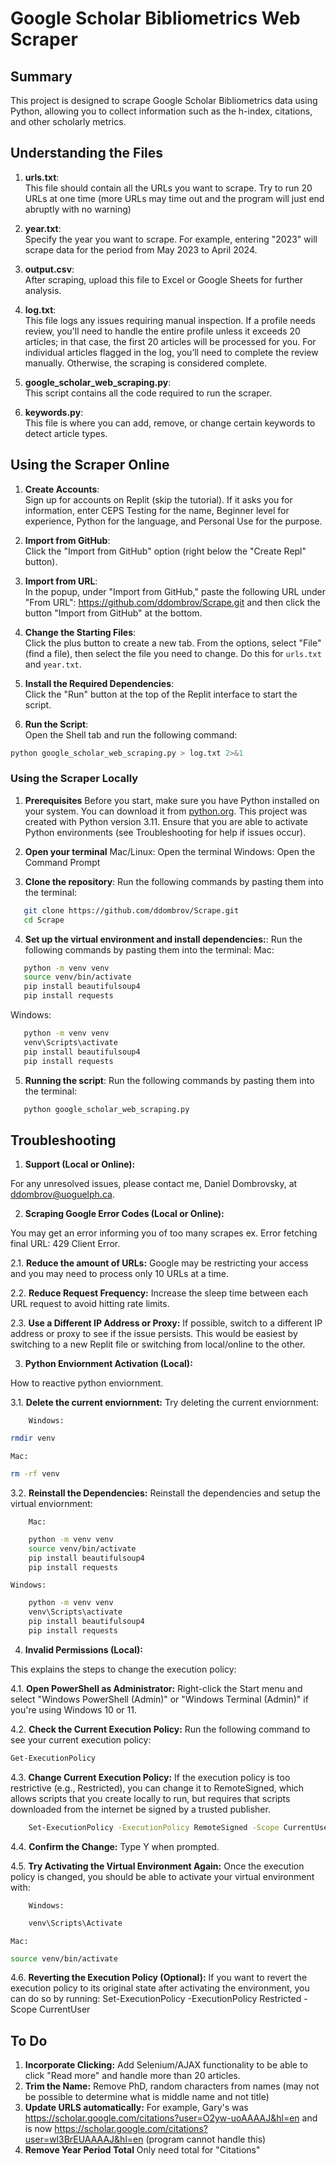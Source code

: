 # Google Scholar Bibliometrics Web Scraper

## Summary

This project is designed to scrape Google Scholar Bibliometrics data using Python, allowing you to collect information such as the h-index, citations, and other scholarly metrics.

## Understanding the Files

1. **urls.txt**:  
   This file should contain all the URLs you want to scrape. Try to run 20 URLs at one time (more URLs may time out and the program will just end abruptly with no warning)

2. **year.txt**:  
   Specify the year you want to scrape. For example, entering "2023" will scrape data for the period from May 2023 to April 2024.

3. **output.csv**:  
   After scraping, upload this file to Excel or Google Sheets for further analysis.

4. **log.txt**:  
   This file logs any issues requiring manual inspection. If a profile needs review, you'll need to handle the entire profile unless it exceeds 20 articles; in that case, the first 20 articles will be processed for you. For individual articles flagged in the log, you’ll need to complete the review manually. Otherwise, the scraping is considered complete.

5. **google_scholar_web_scraping.py**:  
   This script contains all the code required to run the scraper.

6. **keywords.py**:  
   This file is where you can add, remove, or change certain keywords to detect article types.

## Using the Scraper Online

1. **Create Accounts**:  
   Sign up for accounts on Replit (skip the tutorial). If it asks you for information, enter CEPS Testing for the name, Beginner level for experience, Python for the language, and Personal Use for the purpose.

2. **Import from GitHub**:  
   Click the "Import from GitHub" option (right below the "Create Repl" button).

3. **Import from URL**:  
   In the popup, under "Import from GitHub," paste the following URL under "From URL":
   https://github.com/ddombrov/Scrape.git and then click the button "Import from GitHub" at the bottom.

4. **Change the Starting Files**:  
   Click the plus button to create a new tab. From the options, select "File" (find a file), then select the file you need to change. Do this for `urls.txt` and `year.txt`.

5. **Install the Required Dependencies**:  
   Click the "Run" button at the top of the Replit interface to start the script.

6. **Run the Script**:  
   Open the Shell tab and run the following command:

```bash
python google_scholar_web_scraping.py > log.txt 2>&1
```

### Using the Scraper Locally

1. **Prerequisites**
   Before you start, make sure you have Python installed on your system. You can download it from [python.org](https://www.python.org/downloads/). This project was created with Python version 3.11.
   Ensure that you are able to activate Python environments (see Troubleshooting for help if issues occur).

2. **Open your terminal**
   Mac/Linux:
   Open the terminal
   Windows:
   Open the Command Prompt

3. **Clone the repository**:
   Run the following commands by pasting them into the terminal:

```bash
   git clone https://github.com/ddombrov/Scrape.git
   cd Scrape
```

4. **Set up the virtual environment and install dependencies:**:
   Run the following commands by pasting them into the terminal:
   Mac:

```bash
   python -m venv venv
   source venv/bin/activate
   pip install beautifulsoup4
   pip install requests
```

Windows:

```bash
   python -m venv venv
   venv\Scripts\activate
   pip install beautifulsoup4
   pip install requests
```

5. **Running the script**:
   Run the following commands by pasting them into the terminal:

```bash
   python google_scholar_web_scraping.py
```

## Troubleshooting

1. **Support (Local or Online):**

For any unresolved issues, please contact me, Daniel Dombrovsky, at ddombrov@uoguelph.ca.

2. **Scraping Google Error Codes (Local or Online):**

You may get an error informing you of too many scrapes ex. Error fetching final URL: 429 Client Error.

2.1. **Reduce the amount of URLs:**
Google may be restricting your access and you may need to process only 10 URLs at a time.

2.2. **Reduce Request Frequency:**
Increase the sleep time between each URL request to avoid hitting rate limits.

2.3. **Use a Different IP Address or Proxy:**
If possible, switch to a different IP address or proxy to see if the issue persists. This would be easiest by switching to a new Replit file or switching from local/online to the other.

3. **Python Enviornment Activation (Local):**

How to reactive python enviornment.

3.1. **Delete the current enviornment:**
Try deleting the current enviornment:

        Windows:

```bash
rmdir venv
```

    Mac:

```bash
rm -rf venv
```

3.2. **Reinstall the Dependencies:**
Reinstall the dependencies and setup the virtual enviornment:

        Mac:

```bash
    python -m venv venv
    source venv/bin/activate
    pip install beautifulsoup4
    pip install requests
```

    Windows:

```bash
    python -m venv venv
    venv\Scripts\activate
    pip install beautifulsoup4
    pip install requests
```

4. **Invalid Permissions (Local):**

This explains the steps to change the execution policy:

4.1. **Open PowerShell as Administrator:**
Right-click the Start menu and select "Windows PowerShell (Admin)" or "Windows Terminal (Admin)" if you're using Windows 10 or 11.

4.2. **Check the Current Execution Policy:**
Run the following command to see your current execution policy:

```bash
Get-ExecutionPolicy
```

4.3. **Change Current Execution Policy:**
If the execution policy is too restrictive (e.g., Restricted), you can change it to RemoteSigned, which allows scripts that you create locally to run, but requires that scripts downloaded from the internet be signed by a trusted publisher.

```bash
    Set-ExecutionPolicy -ExecutionPolicy RemoteSigned -Scope CurrentUser
```

4.4. **Confirm the Change:**
Type Y when prompted.

4.5. **Try Activating the Virtual Environment Again:**
Once the execution policy is changed, you should be able to activate your virtual environment with:

        Windows:

```bash
    venv\Scripts\Activate
```

    Mac:

```bash
source venv/bin/activate
```

4.6. **Reverting the Execution Policy (Optional):**
If you want to revert the execution policy to its original state after activating the environment, you can do so by running: Set-ExecutionPolicy -ExecutionPolicy Restricted -Scope CurrentUser

## To Do

1. **Incorporate Clicking:**
   Add Selenium/AJAX functionality to be able to click "Read more" and handle more than 20 articles.
2. **Trim the Name:**
   Remove PhD, random characters from names (may not be possible to determine what is middle name and not title)
3. **Update URLS automatically:**
   For example, Gary's was https://scholar.google.com/citations?user=O2yw-uoAAAAJ&hl=en and is now https://scholar.google.com/citations?user=wl3BrEUAAAAJ&hl=en (program cannot handle this)
4. **Remove Year Period Total**
   Only need total for "Citations"
